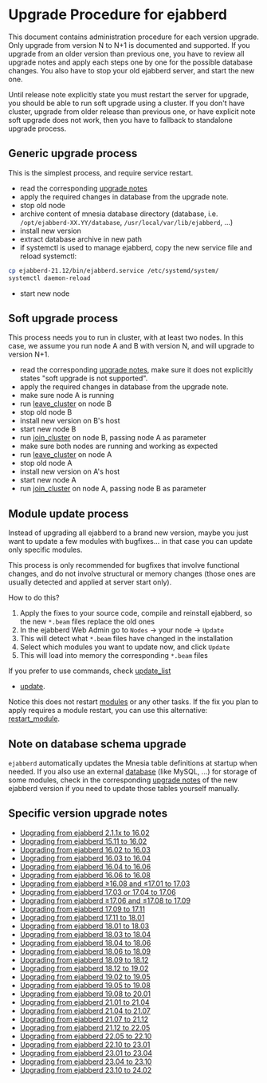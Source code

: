 # Upgrade Procedure for ejabberd

This document contains administration procedure for each version upgrade.
Only upgrade from version N to N+1 is documented and supported.
If you upgrade from an older version than previous one, you have to review all
upgrade notes and apply each steps one by one for the possible database changes.
You also have to stop your old ejabberd server, and start the new one.

Until release note explicitly state you must restart the server for upgrade,
you should be able to run soft upgrade using a cluster.  If you don't have
cluster, upgrade from older release than previous one, or have explicit note
soft upgrade does not work, then you have to fallback to standalone upgrade
process.

## Generic upgrade process

This is the simplest process, and require service restart.

- read the corresponding [upgrade notes](#specific-version-upgrade-notes)
- apply the required changes in database from the upgrade note.
- stop old node
- archive content of mnesia database directory (database, i.e. `/opt/ejabberd-XX.YY/database`, `/usr/local/var/lib/ejabberd`, ...)
- install new version
- extract database archive in new path
- if systemctl is used to manage ejabberd, copy the new service file and reload systemctl:
``` sh
cp ejabberd-21.12/bin/ejabberd.service /etc/systemd/system/
systemctl daemon-reload
```

- start new node

## Soft upgrade process

This process needs you to run in cluster, with at least two nodes. In this case,
we assume you run node A and B with version N, and will upgrade to version N+1.

- read the corresponding [upgrade notes](#specific-version-upgrade-notes),
make sure it does not explicitly states "soft upgrade is not supported".
- apply the required changes in database from the upgrade note.
- make sure node A is running
- run [leave_cluster](../../developer/ejabberd-api/admin-api.md#leave_cluster) on node B
- stop old node B
- install new version on B's host
- start new node B
- run [join_cluster](../../developer/ejabberd-api/admin-api.md#join_cluster) on node B, passing node A as parameter
- make sure both nodes are running and working as expected
- run [leave_cluster](../../developer/ejabberd-api/admin-api.md#leave_cluster) on node A
- stop old node A
- install new version on A's host
- start new node A
- run [join_cluster](../../developer/ejabberd-api/admin-api.md#join_cluster) on node A, passing node B as parameter

## Module update process

Instead of upgrading all ejabberd to a brand new version,
maybe you just want to update a few modules with bugfixes...
in that case you can update only specific modules.

This process is only recommended for bugfixes that involve functional changes,
and do not involve structural or memory changes
(those ones are usually detected and applied at server start only).

How to do this?

1. Apply the fixes to your source code, compile and reinstall ejabberd,
   so the new `*.beam` files replace the old ones
2. In the ejabberd Web Admin go to `Nodes` -> your node -> `Update`
3. This will detect what `*.beam` files have changed in the installation
4. Select which modules you want to update now, and click `Update`
5. This will load into memory the corresponding `*.beam` files

If you prefer to use commands, check
[update_list](../../developer/ejabberd-api/admin-api.md#update_list)
+ [update](../../developer/ejabberd-api/admin-api.md#update).

Notice this does not restart [modules](../configuration/modules.md)
or any other tasks. If the fix you plan to apply requires a module restart,
you can use this alternative:
[restart_module](../../developer/ejabberd-api/admin-api.md#restart_module).

## Note on database schema upgrade

`ejabberd` automatically updates the Mnesia table definitions at startup when needed.
If you also use an external [database](../configuration/database.md) (like MySQL, ...)
for storage of some modules, check in the corresponding
[upgrade notes](#specific-version-upgrade-notes)
of the new ejabberd version if you need to update those tables yourself manually.

## Specific version upgrade notes

- [Upgrading from ejabberd 2.1.1x to 16.02](from_2.1.1x_to_16.02.md)
- [Upgrading from ejabberd 15.11 to 16.02](from_15.11_to_16.02.md)
- [Upgrading from ejabberd 16.02 to 16.03](from_16.02_to_16.03.md)
- [Upgrading from ejabberd 16.03 to 16.04](from_16.03_to_16.04.md)
- [Upgrading from ejabberd 16.04 to 16.06](from_16.04_to_16.06.md)
- [Upgrading from ejabberd 16.06 to 16.08](from_16.06_to_16.08.md)
- [Upgrading from ejabberd ≥16.08 and ≤17.01 to 17.03](from_16.08_to_17.03.md)
- [Upgrading from ejabberd 17.03 or 17.04 to 17.06](from_17.03_to_17.06.md)
- [Upgrading from ejabberd ≥17.06 and ≤17.08 to 17.09](from_17.06_to_17.09.md)
- [Upgrading from ejabberd 17.09 to 17.11](from_17.09_to_17.11.md)
- [Upgrading from ejabberd 17.11 to 18.01](from_17.11_to_18.01.md)
- [Upgrading from ejabberd 18.01 to 18.03](from_18.01_to_18.03.md)
- [Upgrading from ejabberd 18.03 to 18.04](from_18.03_to_18.04.md)
- [Upgrading from ejabberd 18.04 to 18.06](from_18.04_to_18.06.md)
- [Upgrading from ejabberd 18.06 to 18.09](from_18.06_to_18.09.md)
- [Upgrading from ejabberd 18.09 to 18.12](from_18.09_to_18.12.md)
- [Upgrading from ejabberd 18.12 to 19.02](from_18.12_to_19.02.md)
- [Upgrading from ejabberd 19.02 to 19.05](from_19.02_to_19.05.md)
- [Upgrading from ejabberd 19.05 to 19.08](from_19.05_to_19.08.md)
- [Upgrading from ejabberd 19.08 to 20.01](from_19.08_to_20.01.md)
- [Upgrading from ejabberd 21.01 to 21.04](from_21.01_to_21.04.md)
- [Upgrading from ejabberd 21.04 to 21.07](from_21.04_to_21.07.md)
- [Upgrading from ejabberd 21.07 to 21.12](from_21.07_to_21.12.md)
- [Upgrading from ejabberd 21.12 to 22.05](from_21.12_to_22.05.md)
- [Upgrading from ejabberd 22.05 to 22.10](from_22.05_to_22.10.md)
- [Upgrading from ejabberd 22.10 to 23.01](from_22.10_to_23.01.md)
- [Upgrading from ejabberd 23.01 to 23.04](from_23.01_to_23.04.md)
- [Upgrading from ejabberd 23.04 to 23.10](from_23.04_to_23.10.md)
- [Upgrading from ejabberd 23.10 to 24.02](from_23.10_to_24.02.md)
